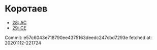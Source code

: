 # Коротаев
- [28: AC](28.md)
- [29: CE](29.md)

Commit: e57c6043e718790ee4375163deedc247cbd7293e
 fetched at: 20201112-221724

